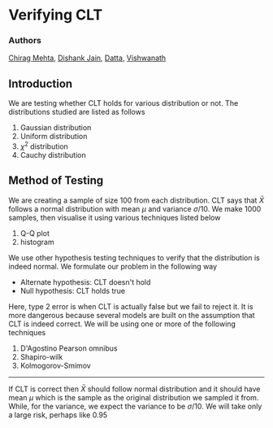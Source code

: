 # Verifying CLT
### Authors
[Chirag Mehta](https://github.com/cmaspi),
[Dishank Jain](https://github.com/Dishank422),
[Datta](https://github.com/SavaranaDatta),
[Vishwanath](https://github.com/vishwanath-123)
## Introduction
We are testing whether CLT holds for various distribution or not. The distributions studied are listed as follows
1. Gaussian distribution
2. Uniform distribution
3. $\chi^2$ distribution
4. Cauchy distribution

## Method of Testing
We are creating a sample of size 100 from each distribution. CLT says that $\bar{X}$ follows a normal distribution with mean $\mu$ and variance $\sigma/10$. We make 1000 samples, then visualise it using various techniques listed below
1. Q-Q plot
2. histogram

We use other hypothesis testing techniques to verify that the distribution is indeed normal. We formulate our problem in the following way
- Alternate hypothesis: CLT doesn't hold
- Null hypothesis: CLT holds true

Here, type 2 error is when CLT is actually false but we fail to reject it. It is more dangerous because several models are built on the assumption that CLT is indeed correct. We will be using one or more of the following techniques
1. D'Agostino Pearson omnibus
2. Shapiro-wilk
3. Kolmogorov-Smimov

-------------------

If CLT is correct then $\bar{X}$ should follow normal distribution and it should have mean $\mu$ which is the sample as the original distribution we sampled it from. While, for the variance, we expect the variance to be $\sigma/10$. We will take only a large risk, perhaps like 0.95